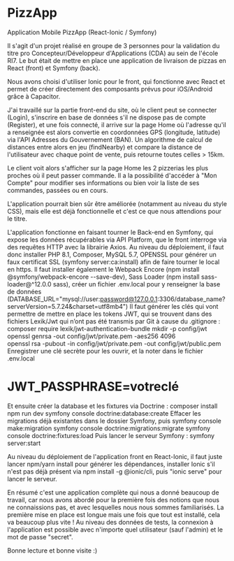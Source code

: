 # PizzApp
Application Mobile PizzApp (React-Ionic / Symfony)

Il s'agit d'un projet réalisé en groupe de 3 personnes pour la validation du titre pro Concepteur/Développeur d'Applications (CDA) au sein de l'école RI7.
Le but était de mettre en place une application de livraison de pizzas en React (front) et Symfony (back).

Nous avons choisi d'utiliser Ionic pour le front, qui fonctionne avec React et permet de créer directement des composants prévus pour iOS/Android grâce à Capacitor.

J'ai travaillé sur la partie front-end du site, où le client peut se connecter (Login), s'inscrire en base de données s'il ne dispose pas de compte (Register), 
et une fois connecté, il arrive sur la page Home où l'adresse qu'il a renseignée est alors convertie en coordonnées GPS (longitude, latitude) via l'API Adresses du Gouvernement (BAN).
Un algorithme de calcul de distances entre alors en jeu (findNearby) et compare la distance de l'utilisateur avec chaque point de vente, puis retourne toutes celles > 15km.

Le client voit alors s'afficher sur la page Home les 2 pizzerias les plus proches où il peut passer commande.
Il a la possibilité d'accéder à "Mon Compte" pour modifier ses informations ou bien voir la liste de ses commandes, passées ou en cours.

L'application pourrait bien sûr être améliorée (notamment au niveau du style CSS), mais elle est déjà fonctionnelle et c'est ce que nous attendions pour le titre.

L'application fonctionne en faisant tourner le Back-end en Symfony, qui expose les données récupérables via API Platform, que le front interroge via des requêtes HTTP avec la librairie Axios.
Au niveau du déploiement, il faut donc installer PHP 8.1, Composer, MySQL 5.7, OPENSSL pour générer un faux certificat SSL (symfony server:ca:install) afin de faire tourner le local en https.
Il faut installer également le Webpack Encore (npm install @symfony/webpack-encore --save-dev), Sass Loader (npm install sass-loader@^12.0.0 sass), créer un fichier .env.local pour y renseigner la base de données (DATABASE_URL="mysql://user:password@127.0.0.1:3306/database_name?serverVersion=5.7.24&charset=utf8mb4")
Il faut générer les clés qui vont permettre de mettre en place les tokens JWT, qui se trouvent dans des fichiers Lexik/Jwt qui n’ont pas été transmis par Git à cause du .gitignore : 
composer require lexik/jwt-authentication-bundle
mkdir -p config/jwt
openssl genrsa -out config/jwt/private.pem -aes256 4096  
openssl rsa -pubout -in config/jwt/private.pem -out config/jwt/public.pem 
Enregistrer une clé secrète pour les ouvrir, et la noter dans le fichier .env.local 
# JWT_PASSPHRASE=votreclé

Et ensuite créer la database et les fixtures via Doctrine :
composer install
npm run dev
symfony console doctrine:database:create
Effacer les migrations déjà existantes dans le dossier Symfony, puis symfony console make:migration
symfony console doctrine:migrations:migrate
symfony console doctrine:fixtures:load 
Puis lancer le serveur Symfony : symfony server:start

Au niveau du déploiement de l'application front en React-Ionic, il faut juste lancer npm/yarn install pour générer les dépendances, installer Ionic s'il n'est pas déjà présent via npm install -g @ionic/cli,
puis "ionic serve" pour lancer le serveur.

En résumé c'est une application complète qui nous a donné beaucoup de travail, car nous avons abordé pour la première fois des notions que nous ne connaissions pas, et avec lesquelles nous nous sommes familiarisés.
La première mise en place est longue mais une fois que tout est installé, cela va beaucoup plus vite !
Au niveau des données de tests, la connexion à l'application est possible avec n'importe quel utilisateur (sauf l'admin) et le mot de passe "secret".

Bonne lecture et bonne visite :)
